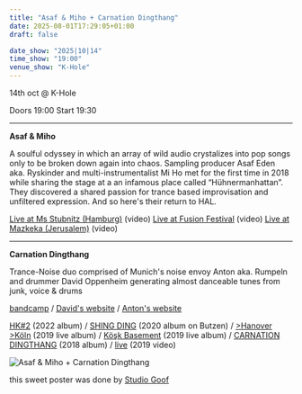 ```yaml
---
title: "Asaf & Miho + Carnation Dingthang"
date: 2025-08-01T17:29:05+01:00
draft: false

date_show: "2025|10|14"
time_show: "19:00"
venue_show: "K-Hole"
---
```


14th oct @ K-Hole

Doors 19:00
Start 19:30

---

**Asaf & Miho**

A soulful odyssey in which an array of wild audio crystalizes into pop songs only to be broken down again into chaos. Sampling producer Asaf Eden aka. Ryskinder and multi-instrumentalist Mi Ho met for the first time in 2018 while sharing the stage at a an infamous place called “Hühnermanhattan”. They discovered a shared passion for trance based improvisation and unfiltered expression. And so here's their return to HAL.

[Live at Ms Stubnitz (Hamburg)](https://youtu.be/e2SNBSSeQXo) (video)
[Live at Fusion Festival](https://www.youtube.com/watch?v=jvgFTlNWaTc) (video)
[Live at Mazkeka (Jerusalem)](https://www.youtube.com/watch?v=ZN9GYdZE-x8&t=26s) (video)

---

**Carnation Dingthang**

Trance-Noise duo comprised of Munich's noise envoy Anton aka. Rumpeln and drummer David Oppenheim generating almost danceable tunes from junk, voice & drums

[bandcamp](https://carnationdingthang.bandcamp.com/)
/ [David's website](https://www.day-dream.com)
/ [Anton's website](https://www.rumpeln.de)

[HK#2](https://hobbykeller.bandcamp.com/album/carnation-dingthang-hk-2) (2022 album)
/ [SHING DING](https://butzenrecords.bandcamp.com/album/bu008-carnation-dingthang-shing-ding) (2020 album on Butzen)
/ [>Hanover >Köln](https://hcbrecords.bandcamp.com/album/hanover-k-ln) (2019 live album)
/ [Köşk Basement](https://hcbrecords.bandcamp.com/album/ko-s-k-basement) (2019 live album)
/ [CARNATION DINGTHANG](https://hcbrecords.bandcamp.com/album/carnation-dingthang) (2018 album)
/ [live](https://youtu.be/wrHuyU4wvhc) (2019 video)

![Asaf & Miho + Carnation Dingthang](../../posters/2025-10-14.jpg)

this sweet poster was done by [Studio Goof](https://www.studio-goof.com/)
